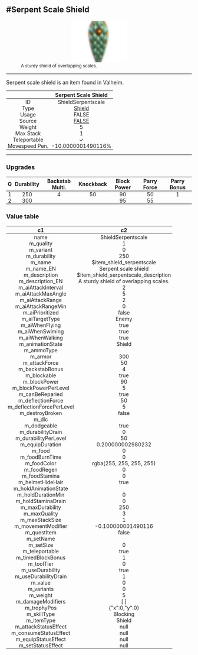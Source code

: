 <meta property="og:title" content="Serpent Scale Shield - MoreValheim" /><meta property="og:type" content="website" /><meta property="og:image" content="/assets/serpent_scale_shield.png" /><meta property="og:description" content="Serpent Scale Shield is an item found in Valheim." /><meta name="theme-color" content="#546D78"><meta name="twitter:card" content="summary_large_image">
#Serpent Scale Shield
-------------
<style>img {width:20px;}.tb {width:150px;display: block;margin-left: auto;margin-right: auto;}</style>

<style>.md-typeset table:not([class]) th:not([align]) {min-width:unset!important;}</style>
<style>td{padding:0em 0.3em!important;text-align:center!important;border-left:.05rem solid var(--md-default-fg-color--lightest)}</style>

<style>th{padding:0.1em 0.3em!important;text-align:center!important;font-weight:bold}</style>

<style>pre{text-align:right!important}</style>
<style>table tr td:first-child {border-left: 0;};</style>

<figure><img src="/assets/serpent_scale_shield.png" class="tb" /><figcaption><small>A sturdy shield of overlapping scales.</small></figcaption></figure>

-------------

Serpent scale shield is an item found in Valheim.

|        | Serpent Scale Shield              |
| ----------- | ------------------------------------ |
| ID |ShieldSerpentscale
| Type | [Shield](../../types/shield)
| Usage | FALSE<br>
| Source | [FALSE](../../item/false)
| Weight | 5 |
| Max Stack | 1 |
| Teleportable | ✓
| Movespeed Pen. | -10.0000001490116%


-------------

### Upgrades
| Q | Durability | Backstab Multi. | Knockback | Block Power | Parry Force | Parry Bonus
| - | - | - | - | - | - | - 
1 | 250 | 4 | 50 | 90 | 50 | 1 | 
 | 2 | 300 |  |  | 95 | 55 |  | 


### Value table
|c1|c2|
|----|----|
|name|ShieldSerpentscale|
|m_quality|1|
|m_variant|0|
|m_durability|250|
|m_name|$item_shield_serpentscale|
|m_name_EN|Serpent scale shield|
|m_description|$item_shield_serpentscale_description|
|m_description_EN|A sturdy shield of overlapping scales.|
|m_aiAttackInterval|2|
|m_aiAttackMaxAngle|5|
|m_aiAttackRange|2|
|m_aiAttackRangeMin|0|
|m_aiPrioritized|false|
|m_aiTargetType|Enemy|
|m_aiWhenFlying|true|
|m_aiWhenSwiming|true|
|m_aiWhenWalking|true|
|m_animationState|Shield|
|m_ammoType||
|m_armor|300|
|m_attackForce|50|
|m_backstabBonus|4|
|m_blockable|true|
|m_blockPower|90|
|m_blockPowerPerLevel|5|
|m_canBeReparied|true|
|m_deflectionForce|50|
|m_deflectionForcePerLevel|5|
|m_destroyBroken|false|
|m_dlc||
|m_dodgeable|true|
|m_durabilityDrain|0|
|m_durabilityPerLevel|50|
|m_equipDuration|0.200000002980232|
|m_food|0|
|m_foodBurnTime|0|
|m_foodColor|rgba(255, 255, 255, 255)|
|m_foodRegen|0|
|m_foodStamina|0|
|m_helmetHideHair|true|
|m_holdAnimationState||
|m_holdDurationMin|0|
|m_holdStaminaDrain|0|
|m_maxDurability|250|
|m_maxQuality|3|
|m_maxStackSize|1|
|m_movementModifier|-0.100000001490116|
|m_questItem|false|
|m_setName||
|m_setSize|0|
|m_teleportable|true|
|m_timedBlockBonus|1|
|m_toolTier|0|
|m_useDurability|true|
|m_useDurabilityDrain|1|
|m_value|0|
|m_variants|0|
|m_weight|5|
|m_damageModifiers|[  ]|
|m_trophyPos|{"x":0,"y":0}|
|m_skillType|Blocking|
|m_itemType|Shield|
|m_attackStatusEffect|null|
|m_consumeStatusEffect|null|
|m_equipStatusEffect|null|
|m_setStatusEffect|null|
